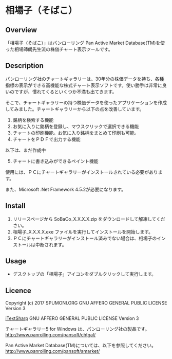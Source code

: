 相場子（そばこ）
====

## Overview

「相場子（そばこ）」はパンローリング Pan Active Market Database(TM)を使った相場師朗先生流の株価チャート表示ツールです。

## Description

パンローリング社のチャートギャラリーは、30年分の株価データを持ち、各種指標の表示ができる高機能な株式チャート表示ソフトです。使い勝手は非常に良いのですが、慣れてくるといくつか不満も出てきます。

そこで、チャートギャラリーの持つ株価データを使ったアプリケーションを作成してみました。チャートギャラリーから以下の点を改善しています。

1. 銘柄を検索する機能
2. お気に入りに銘柄を登録し、マウスクリックで選択できる機能
3. チャートの印刷機能。お気に入り銘柄をまとめて印刷も可能。
4. チャートをＰＤＦで出力する機能

以下は、まだ作成中

5. チャートに書き込みができるペイント機能

使用には、ＰＣにチャートギャラリーがインストールされている必要があります。

また、Microsoft .Net Framework 4.5.2が必要になります。

## Install
1. リリースページから SoBaCo_X.X.X.X.zip をダウンロードして解凍してください。
2. 相場子_X.X.X.X.exe ファイルを実行してインストールを開始します。
3. ＰＣにチャートギャラリーがインストール済みでない場合は、相場子のインストールは中断されます。


## Usage
- デスクトップの「相場子」アイコンをダブルクリックして実行します。

## Licence

Copyright (c) 2017 SPUMONI.ORG
GNU AFFERO GENERAL PUBLIC LICENSE Version 3

[iTextSharp](http://sourceforge.net/projects/itextsharp/)
GNU AFFERO GENERAL PUBLIC LICENSE Version 3

チャートギャラリー5 for Windows は、パンローリング社の製品です。
http://www.panrolling.com/pansoft/chtgal/

Pan Active Market Database(TM)については、以下を参照してください。
http://www.panrolling.com/pansoft/amarket/

